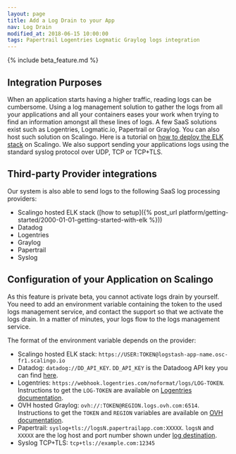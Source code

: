 ```yaml
---
layout: page
title: Add a Log Drain to your App
nav: Log Drain
modified_at: 2018-06-15 10:00:00
tags: Papertrail Logentries Logmatic Graylog logs integration
---
```


{% include beta_feature.md %}

## Integration Purposes

When an application starts having a higher traffic, reading logs can be cumbersome. Using a log
management solution to gather the logs from all your applications and all your containers eases your
work when trying to find an information amongst all these lines of logs. A few SaaS solutions exist
such as Logentries, Logmatic.io, Papertrail or Graylog. You can also host such solution on Scalingo.
Here is a tutorial on [how to deploy the ELK
stack](https://scalingo.com/articles/2018/02/23/running-the-elk-stack-on-scalingo.html) on Scalingo.
We also support sending your applications logs using the standard syslog protocol over UDP, TCP or
TCP+TLS.

## Third-party Provider integrations

Our system is also able to send logs to the following SaaS log processing providers:

* Scalingo hosted ELK stack ([how to setup]({% post_url platform/getting-started/2000-01-01-getting-started-with-elk %}))
* Datadog
* Logentries
* Graylog
* Papertrail
* Syslog

## Configuration of your Application on Scalingo

As this feature is private beta, you cannot activate logs drain by yourself. You need to add an
environment variable containing the token to the used logs management service, and contact the
support so that we activate the logs drain. In a matter of minutes, your logs flow to the logs
management service.

The format of the environment variable depends on the provider:

* Scalingo hosted ELK stack: `https://USER:TOKEN@logstash-app-name.osc-fr1.scalingo.io`
* Datadog: `datadog://DD_API_KEY`. `DD_API_KEY` is the Datadoog API key you can
    find [here](https://app.datadoghq.com/account/settings#api).
* Logentries: `https://webhook.logentries.com/noformat/logs/LOG-TOKEN`.
    Instructions to get the `LOG-TOKEN` are available on [Logentries
    documentation](https://docs.logentries.com/docs/http-post).
* OVH hosted Graylog: `ovh://:TOKEN@REGION.logs.ovh.com:6514`. Instructions to
    get the `TOKEN` and `REGION` variables are available on [OVH
    documentation](https://docs.ovh.com/fr/logs-data-platform/quick-start/).
* Papertrail: `syslog+tls://logsN.papertrailapp.com:XXXXX`. `logsN` and `XXXXX`
    are the log host and port number shown under [log
    destination](https://papertrailapp.com/account/destinations).
* Syslog TCP+TLS: `tcp+tls://example.com:12345`
